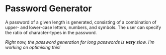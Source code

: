 # Password Generator

A password of a given length is generated, consisting of a combination of upper- and lower-case letters, numbers, and symbols. The user can specify the ratio of character-types in the password.

_Right now, the password generation for long passwords is __very__ slow. I'm working on optimising this!_
